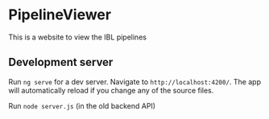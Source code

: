 # PipelineViewer

This is a website to view the IBL pipelines

## Development server

Run `ng serve` for a dev server. Navigate to `http://localhost:4200/`. The app will automatically reload if you change any of the source files.

Run `node server.js` (in the old backend API) 

